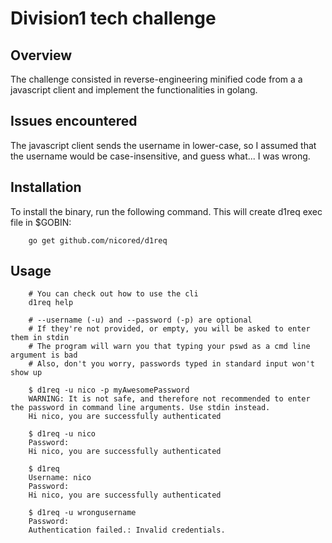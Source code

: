 # Division1 tech challenge

## Overview

The challenge consisted in reverse-engineering minified code from a
a javascript client and implement the functionalities in golang.

## Issues encountered

The javascript client sends the username in lower-case, so I assumed
that the username would be case-insensitive, and guess what... I was wrong.

## Installation

To install the binary, run the following command. This will create d1req exec
file in $GOBIN:

```shell
    go get github.com/nicored/d1req
```

## Usage

```shell
    # You can check out how to use the cli
    d1req help
```

```shell
    # --username (-u) and --password (-p) are optional
    # If they're not provided, or empty, you will be asked to enter them in stdin
    # The program will warn you that typing your pswd as a cmd line argument is bad
    # Also, don't you worry, passwords typed in standard input won't show up
    
    $ d1req -u nico -p myAwesomePassword
    WARNING: It is not safe, and therefore not recommended to enter the password in command line arguments. Use stdin instead.
    Hi nico, you are successfully authenticated
    
    $ d1req -u nico
    Password: 
    Hi nico, you are successfully authenticated
    
    $ d1req
    Username: nico
    Password: 
    Hi nico, you are successfully authenticated
    
    $ d1req -u wrongusername
    Password:
    Authentication failed.: Invalid credentials.
```
